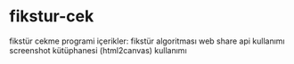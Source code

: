 # fikstur-cek
fikstür cekme programi
içerikler:
fikstür algoritması
web share api kullanımı
screenshot kütüphanesi (html2canvas) kullanımı
